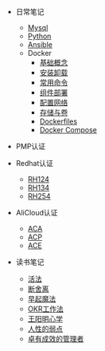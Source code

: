* 日常笔记

	* [Mysql](mysql/mysql.md)
	* [Python](python/python.md)
	* [Ansible](ansible/ansible.md)
	* Docker
		* [基础概念](docker/basic.md)
		* [安装卸载](docker/installation.md)
		* [常用命令](docker/command.md)
		* [组件部署](docker/comp.md)
		* [配置网络](docker/network.md)
		* [存储与卷](docker/volume.md)
		* [Dockerfiles](docker/dockerfile.md)
		* [Docker Compose](docker/compose.md)

* PMP认证

* Redhat认证

	* [RH124](redhat/rh124.md)
	* [RH134](redhat/rh134.md)
	* [RH254](redhat/rh254.md)

* AliCloud认证

	* [ACA](alicloud/aca.md)
	* [ACP](alicloud/acp.md)
	* [ACE](alicloud/ace.md)

* 读书笔记

	* [活法](book/huofa.md)
	* [断舍离](book/duansheli.md)
	* [早起魔法](book/zaoqimofa.md)
	* [OKR工作法](book/okr.md)
	* [王阳明心学](book/xinxue.md)
	* [人性的弱点](book/renxingderuodian.md)
	* [卓有成效的管理者](book/manager.md)
